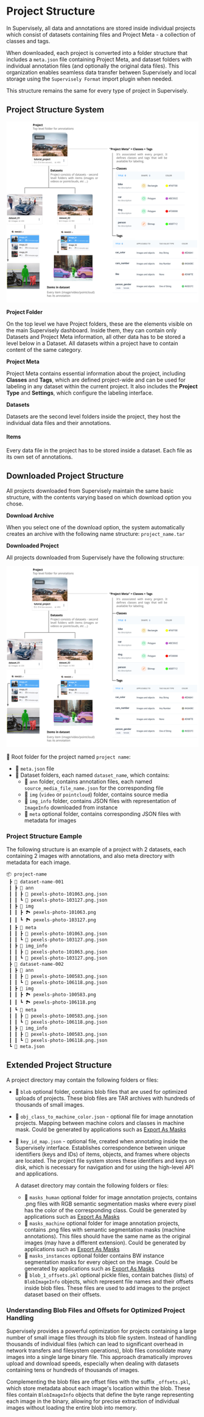 # Project Structure

In Supervisely, all data and annotations are stored inside individual projects which consist of datasets containing files and Project Meta - a collection of classes and tags.

When downloaded, each project is converted into a folder structure that includes a `meta.json` file containing Project Meta, and dataset folders with individual annotation files (and optionally the original data files). This organization enables seamless data transfer between Supervisely and local storage using the `Supervisely Format` import plugin when needed.

This structure remains the same for every type of project in Supervisely.

## Project Structure System

![Project structure system](../../.gitbook/assets/project_structure.png)

**Project Folder**

On the top level we have Project folders, these are the elements visible on the main Supervisely dashboard. Inside them, they can contain only Datasets and Project Meta information, all other data has to be stored a level below in a Dataset. All datasets within a project have to contain content of the same category.

**Project Meta**

Project Meta contains essential information about the project, including **Classes** and **Tags**, which are defined project-wide and can be used for labeling in any dataset within the current project. It also includes the **Project Type** and **Settings**, which configure the labeling interface.

**Datasets**

Datasets are the second level folders inside the project, they host the individual data files and their annotations.

#### **Items**

Every data file in the project has to be stored inside a dataset. Each file as its own set of annotations.

## Downloaded Project Structure

All projects downloaded from Supervisely maintain the same basic structure, with the contents varying based on which download option you chose.

**Download Archive**

When you select one of the download option, the system automatically creates an archive with the following name structure: `project_name.tar`

**Downloaded Project**

All projects downloaded from Supervisely have the following structure:

![project structure system](../../.gitbook/assets/project_structure.png)

📂 Root folder for the project named `project name`:

-   📄 `meta.json` file&#x20;
-   📂 Dataset folders, each named `dataset_name`, which contains:
    -   📂 `ann` folder, contains annotation files, each named `source_media_file_name.json` for the corresponding file
    -   📂 `img` (`video` or `pointcloud`) folder, contains source media
    -   📂 `img_info` folder, contains JSON files with representation of `ImageInfo` downloaded from instance
    -   📂 `meta` optional folder, contains corresponding JSON files with metadata for images

### Project Structure Eample

The following structure is an example of a project with 2 datasets, each containing 2 images with annotations, and also meta directory with metadata for each image.

```text
📦 project-name
 ┣ 📂 dataset-name-001
 ┃ ┣ 📂 ann
 ┃ ┃ ┣ 📄 pexels-photo-101063.png.json
 ┃ ┃ ┗ 📄 pexels-photo-103127.png.json
 ┃ ┣ 📂 img
 ┃ ┃ ┣ 🏞️ pexels-photo-101063.png
 ┃ ┃ ┗ 🏞️ pexels-photo-103127.png
 ┃ ┣ 📂 meta
 ┃ ┃ ┣ 📄 pexels-photo-101063.png.json
 ┃ ┃ ┗ 📄 pexels-photo-103127.png.json
 ┃ ┣ 📂 img_info
 ┃ ┃ ┣ 📄 pexels-photo-101063.png.json
 ┃ ┃ ┗ 📄 pexels-photo-103127.png.json
 ┣ 📂 dataset-name-002
 ┃ ┣ 📂 ann
 ┃ ┃ ┣ 📄 pexels-photo-100583.png.json
 ┃ ┃ ┗ 📄 pexels-photo-106118.png.json
 ┃ ┣ 📂 img
 ┃ ┃ ┣ 🏞️ pexels-photo-100583.png
 ┃ ┃ ┗ 🏞️ pexels-photo-106118.png
 ┃ ┗ 📂 meta
 ┃ ┃ ┣ 📄 pexels-photo-100583.png.json
 ┃ ┃ ┗ 📄 pexels-photo-106118.png.json
 ┃ ┣ 📂 img_info
 ┃ ┃ ┣ 📄 pexels-photo-100583.png.json
 ┃ ┃ ┗ 📄 pexels-photo-106118.png.json
 ┗ 📄 meta.json
```

## Extended Project Structure

A project directory may contain the following folders or files:

-   📂 `blob` optional folder, contains blob files that are used for optimized uploads of projects. These blob files are TAR archives with hundreds of thousands of small images.
-   📄 `obj_class_to_machine_color.json` - optional file for image annotation projects. Mapping between machine colors and classes in machine mask. Could be generated by applications such as [Export As Masks](https://ecosystem.supervisely.com/apps/export-as-masks)
-   📄 `key_id_map.json` - optional file, created when annotating inside the Supervisely interface. Establishes correspondence between unique identifiers (keys and IDs) of items, objects, and frames where objects are located. The project file system stores these identifiers and keys on disk, which is necessary for navigation and for using the high-level API and applications.

    A dataset directory may contain the following folders or files:

    -   📂 `masks_human` optional folder for image annotation projects, contains .png files with RGB semantic segmentation masks where every pixel has the color of the corresponding class. Could be generated by applications such as [Export As Masks](https://ecosystem.supervisely.com/apps/export-as-masks)
    -   📂 `masks_machine` optional folder for image annotation projects, contains .png files with semantic segmentation masks (machine annotations). This files should have the same name as the original images (may have a different extension). Could be generated by applications such as [Export As Masks](https://ecosystem.supervisely.com/apps/export-as-masks)
    -   📂 `masks_instances` optional folder contains BW instance segmentation masks for every object on the image. Could be generated by applications such as [Export As Masks](https://ecosystem.supervisely.com/apps/export-as-masks)
    -   📄 `blob_1_offsets.pkl` optional pickle files, contain batches (lists) of `BlobImageInfo` objects, which represent file names and their offsets inside blob files. These files are used to add images to the project dataset based on their offsets.


### Understanding Blob Files and Offsets for Optimized Project Handling

Supervisely provides a powerful optimization for projects containing a large number of small image files through its blob file system. Instead of handling thousands of individual files (which can lead to significant overhead in network transfers and filesystem operations), blob files consolidate many images into a single large binary file. This approach dramatically improves upload and download speeds, especially when dealing with datasets containing tens or hundreds of thousands of images.

Complementing the blob files are offset files with the suffix `_offsets.pkl`, which store metadata about each image's location within the blob. These files contain `BlobImageInfo` objects that define the byte range representing each image in the binary, allowing for precise extraction of individual images without loading the entire blob into memory.